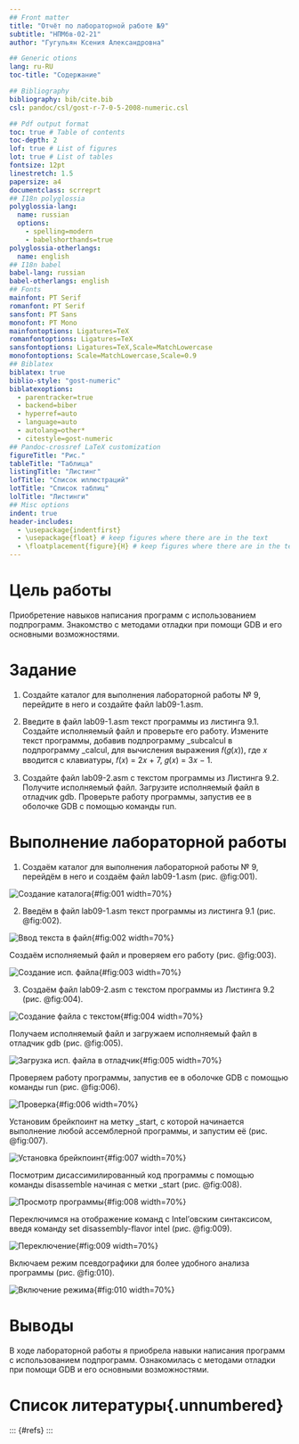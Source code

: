 ```yaml
---
## Front matter
title: "Отчёт по лабораторной работе №9"
subtitle: "НПМбв-02-21"
author: "Гугульян Ксения Александровна"

## Generic otions
lang: ru-RU
toc-title: "Содержание"

## Bibliography
bibliography: bib/cite.bib
csl: pandoc/csl/gost-r-7-0-5-2008-numeric.csl

## Pdf output format
toc: true # Table of contents
toc-depth: 2
lof: true # List of figures
lot: true # List of tables
fontsize: 12pt
linestretch: 1.5
papersize: a4
documentclass: scrreprt
## I18n polyglossia
polyglossia-lang:
  name: russian
  options:
	- spelling=modern
	- babelshorthands=true
polyglossia-otherlangs:
  name: english
## I18n babel
babel-lang: russian
babel-otherlangs: english
## Fonts
mainfont: PT Serif
romanfont: PT Serif
sansfont: PT Sans
monofont: PT Mono
mainfontoptions: Ligatures=TeX
romanfontoptions: Ligatures=TeX
sansfontoptions: Ligatures=TeX,Scale=MatchLowercase
monofontoptions: Scale=MatchLowercase,Scale=0.9
## Biblatex
biblatex: true
biblio-style: "gost-numeric"
biblatexoptions:
  - parentracker=true
  - backend=biber
  - hyperref=auto
  - language=auto
  - autolang=other*
  - citestyle=gost-numeric
## Pandoc-crossref LaTeX customization
figureTitle: "Рис."
tableTitle: "Таблица"
listingTitle: "Листинг"
lofTitle: "Список иллюстраций"
lotTitle: "Список таблиц"
lolTitle: "Листинги"
## Misc options
indent: true
header-includes:
  - \usepackage{indentfirst}
  - \usepackage{float} # keep figures where there are in the text
  - \floatplacement{figure}{H} # keep figures where there are in the text
---
```


# Цель работы

Приобретение навыков написания программ с использованием подпрограмм. Знакомство
с методами отладки при помощи GDB и его основными возможностями.

# Задание

1. Создайте каталог для выполнения лабораторной работы № 9, перейдите в него и создайте файл lab09-1.asm. 

2. Введите в файл lab09-1.asm текст программы из листинга 9.1. Создайте исполняемый
файл и проверьте его работу. Измените текст программы, добавив подпрограмму _subcalcul в подпрограмму _calcul,
для вычисления выражения 𝑓(𝑔(𝑥)), где 𝑥 вводится с клавиатуры, 𝑓(𝑥) = 2𝑥 + 7, 𝑔(𝑥) = 3𝑥 − 1. 

3. Создайте файл lab09-2.asm с текстом программы из Листинга 9.2. Получите исполняемый файл. Загрузите исполняемый файл в отладчик gdb. Проверьте работу программы, запустив ее в оболочке GDB с помощью команды run.

# Выполнение лабораторной работы

1. Создаём каталог для выполнения лабораторной работы № 9, перейдём в него и создаём файл lab09-1.asm (рис. @fig:001).

![Создание каталога](image/9-1.png){#fig:001 width=70%}

2. Введём в файл lab09-1.asm текст программы из листинга 9.1 (рис. @fig:002).

![Ввод текста в файл](image/9-2.png){#fig:002 width=70%}

Создаём исполняемый файл и проверяем его работу (рис. @fig:003).

![Создание исп. файла](image/9-3.png){#fig:003 width=70%}

3. Создаём файл lab09-2.asm с текстом программы из Листинга 9.2 (рис. @fig:004).

![Создание файла с текстом](image/9-4.png){#fig:004 width=70%}

Получаем исполняемый файл и загружаем исполняемый файл в отладчик gdb (рис. @fig:005).

![Загрузка исп. файла в отладчик](image/9-5.png){#fig:005 width=70%}

Проверяем работу программы, запустив ее в оболочке GDB с помощью команды run (рис. @fig:006).

![Проверка](image/9-6.png){#fig:006 width=70%}

Установим брейкпоинт на метку _start, с которой начинается выполнение любой ассемблерной программы, и запустим её (рис. @fig:007).

![Установка брейкпоинт](image/9-7.png){#fig:007 width=70%}

Посмотрим дисассимилированный код программы с помощью команды disassemble
начиная с метки _start (рис. @fig:008).

![Просмотр программы](image/9-8.png){#fig:008 width=70%}

Переключимся на отображение команд с Intel’овским синтаксисом, введя команду set
disassembly-flavor intel (рис. @fig:009).

![Переключение](image/9-9.png){#fig:009 width=70%}

Включаем режим псевдографики для более удобного анализа программы (рис. @fig:010).

![Включение режима](image/9-10.png){#fig:010 width=70%}

# Выводы

В ходе лабораторной работы я приобрела навыки написания программ с использованием подпрограмм. Ознакомилась с методами отладки при помощи GDB и его основными возможностями.

# Список литературы{.unnumbered}

::: {#refs}
:::
